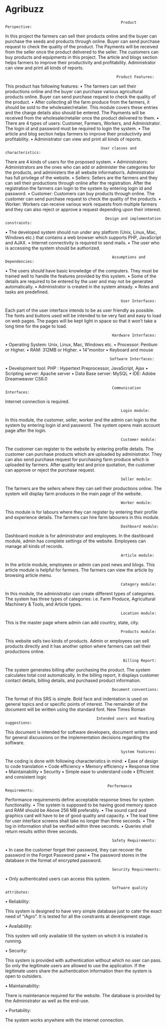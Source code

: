 # Agribuzz
                                                    	Product Perspective:
		 	
 In this project the farmers can sell their products online and the buyer can purchase the seeds and products through online. Buyer can send purchase request to check the quality of the product. The Payments will be received from the seller once the product delivered to the seller. The customers can buy products and equipments in this project. The article and blogs section helps farmers to improve their productivity and profitability. Administrator can view and print all kinds of reports.
  
                                                      Product Features:
	
  This product has following features:
•	The farmers can sell their productions online and the buyer can purchase various agricultural products online.  Buyer can send purchase request to check the quality of the product.
•	After collecting all the farm produce from the farmers, it should be sold to the wholesaler/retailer. This module covers these entries and the charge details also should be entered. The Payments will be received from the wholesaler/retailer once the product delivered to them.
•	There are 4 types of users: Customer, Farmers, Workers, and Administrator. The login id and password must be required to login the system.
•	The article and blog section helps farmers to improve their productivity and profitability. 
•	Administrator can view and print all kinds of reports.

                                               User classes and characteristics:

There are 4 kinds of users for the proposed system.
•	Administrators: 
     			Administrators are the ones who can add or administer the categories for the products, and administers the all website information’s. Administrator has full privilege of the website.
•	Sellers: 
Sellers are the farmers and they can sell their productions through online after the registration. After the registration the farmers can login to the system by entering login id and password.
•	Customer: 
Customers can buy products through online. The customer can send purchase request to check the quality of the products.
•	Worker: 
Workers can receive various work requests from multiple farmers and they can also reject or approve a request depending upon their interest. 
	
                                                 Design and implementation constraints:

•	The developed system should run under any platform (Unix, Linux, Mac, Windows etc.) that contains a web browser which supports PHP, JavaScript and AJAX.
•	Internet connectivity is required to send mails.
•	The user who is accessing the system should be authorized.

                                                   	Assumptions and Dependencies:

•	The users should have basic knowledge of the computers. They must be trained well to handle the features provided by this system.
•	Some of the details are required to be entered by the user and may not be generated automatically. 
•	Administrator is created in the system already.
•	Roles and tasks are predefined.

                                                    	User Interfaces:

Each part of the user interface intends to be as user friendly as possible. The fonts and buttons used will be intended to be very fast and easy to load on web pages. The pages will be kept light in space so that it won’t take a long time for the page to load.

                                                  	Hardware Interfaces:

•	Operating System:  Unix, Linux, Mac, Windows etc.
•	Processor: Pentium or Higher.
•	RAM: 312MB or Higher.
•	14”monitor
•	Keyboard and mouse

                                                   Software Interfaces:

•	Development tool: PHP : Hypertext Preprocessor, JavaScript, Ajax
•	Scripting server: Apache server
•	Data Base server: MySQL
•	IDE: Adobe Dreamweaver CS6.0

                                                	Communication Interfaces:

Internet connection is required.


                                                       	Login module: 

In this module, the customer, seller, worker and the admin can login to the system by entering login id and password. The system opens main account page after the login.

                                                       	Customer module:

The customer can register to the website by entering profile details. The customer can purchase products which are uploaded by administrator. They can also send purchase request for purchasing farm produce which is uploaded by farmers. After quality test and price quotation, the customer can approve or reject the purchase request. 

                                                       	Seller module:
 
The farmers are the sellers where they can sell their productions online. The system will display farm produces in the main page of the website.

                                                       	Worker module:

This module is for labours where they can register by entering their profile and experience details. The farmers can hire farm labourers in this module.

                                                      	Dashboard module:
 
Dashboard module is for administrator and employees. In the dashboard module, admin has complete settings of the website. Employees can manage all kinds of records.

                                                      	Article module:
 
In the article module, employees or admin can post news and blogs. This article module is helpful for farmers. The farmers can view the article by browsing article menu.

                                                        Category module:

In this module, the administrator can create different types of categories. The system has three types of categories:  i.e. Farm Produce, Agricultural Machinery & Tools, and Article types.

                                                      	Location module:

This is the master page where admin can add country, state, city.

                                                        Products module:
  
This website sells two kinds of products. Admin or employees can sell products directly and it has another option where farmers can sell their productions online.

                                                         Billing Report:

The system generates billing after purchasing the product. The system calculates total cost automatically. In the billing report, it displays customer contact details, billing details, and purchased product information.

                                                  	Document conventions:

The format of this SRS is simple. Bold face and indentation is used on general topics and or specific points of interest. The remainder of the document will be written using the standard font. New Times Roman

                                             Intended users and Reading suggestions:

This document is intended for software developers, document writers and for general discussions on the implementation decisions regarding the software.

                                                     	System features:

The coding is done with following characteristics in mind:
•	Ease of design to code translation
•	Code efficiency
•	Memory efficiency
•	Response time
•	Maintainability
•	Security
•	Simple ease to understand code
•	Efficient and consistent logic



                                                  Performance Requirements:

Performance requirements define acceptable response times for system functionality.
•	The system is supposed to be having good memory space and RAM should be Above 256 MB preferably. 
•	The sound card and graphics card will have to be of good quality and capacity.
•	The load time for user interface screens shall take no longer than three seconds.
•	The log in information shall be verified within three seconds.
•	Queries shall return results within three seconds.

                                                   	Safety Requirements:

•	In case the customer forget their password, they can recover the password in the Forgot Password panel
•	The password stores in the database in the format of encrypted password.

                                                   	Security Requirements:

•	Only authenticated users can access this system. 

                                                 	Software quality attributes:

•	Reliability:

This system is designed to have very simple database just to cater the exact need of “iAgro”. It is tested for all the constraints at development stage.

•	Availability:

 This system will only available till the system on which it is installed is running.

•	Security:

This system is provided with authentication without which no user can pass. So only the legitimate users are allowed to use the application. If the legitimate users share the authentication information then the system is open to outsiders.

•	Maintainability:

There is maintenance required for the website. The database is provided by the Administrator as well as the end-use.	

•	Portability:

The system works anywhere with the internet connection.
	

